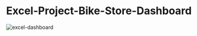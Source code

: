 # Excel-Project-Bike-Store-Dashboard

![excel-dashboard](https://user-images.githubusercontent.com/112380016/188890089-4e937621-41e9-4688-88fb-7efca94eec27.gif)

